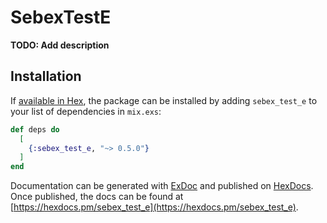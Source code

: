 # SebexTestE

**TODO: Add description**

## Installation

If [available in Hex](https://hex.pm/docs/publish), the package can be installed
by adding `sebex_test_e` to your list of dependencies in `mix.exs`:

```elixir
def deps do
  [
	{:sebex_test_e, "~> 0.5.0"}
  ]
end
```

Documentation can be generated with [ExDoc](https://github.com/elixir-lang/ex_doc)
and published on [HexDocs](https://hexdocs.pm). Once published, the docs can
be found at [https://hexdocs.pm/sebex_test_e](https://hexdocs.pm/sebex_test_e).


